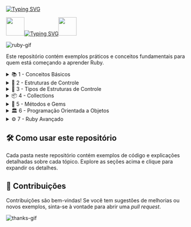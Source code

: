 [![Typing SVG](https://readme-typing-svg.herokuapp.com?font=Oswald&weight=500&size=30&pause=1000&color=C00F0F&width=435&lines=Seja+Bem+Vindo;Bora+Aprender+Ruby)](https://git.io/typing-svg)

<img align="margin-rigth: 100px;" src="https://static.wikia.nocookie.net/tibia/images/a/a9/Giant_Ruby.gif/revision/latest?cb=20181107134532&path-prefix=en&format=original" width="50" height="50">[![Typing SVG](https://readme-typing-svg.herokuapp.com?font=Oswald&weight=500&size=30&pause=1000&color=C00F0F&center=true&vCenter=true&width=435&lines=Aprendendo+Ruby+)](https://git.io/typing-svg)<img align="margin-left: 100px;" src="https://static.wikia.nocookie.net/tibia/images/a/a9/Giant_Ruby.gif/revision/latest?cb=20181107134532&path-prefix=en&format=original" width="50" height="50">

![ruby-gif](https://media1.giphy.com/media/v1.Y2lkPTc5MGI3NjExZTBtM2U4eXUyN2tpbWpoYmpzdWVyZWc1ZTE1YWlhbmRqMzY2ZWFkbiZlcD12MV9pbnRlcm5hbF9naWZfYnlfaWQmY3Q9Zw/FoVzfcqCDSb7zCynOp/giphy.webp)

Este repositório contém exemplos práticos e conceitos fundamentais para quem está começando a aprender Ruby.

<details>
<summary>📚 1 - Conceitos Básicos</summary>

- 💡 **Tipos de Dados**
  - 🔢 Integer
  - 🤖 Boolean
  - 🔣 Float
  - 🗃️ Array
  - 🔖 Symbol
  - 🗄️ Hash
- ➕ **Operadores**
- 🧱 **Estruturas Básicas**

</details>

<details>
<summary>🔄 2 - Estruturas de Controle</summary>

- ✅ `if` e `else`
- 🚦 `elsif`
- 🚫 `unless`
- 🎛️ `case`
- 🔁 Estruturas de Controle Aninhadas

</details>

<details>
<summary>🔄 3 - Tipos de Estruturas de Controle</summary>

- ➿ `for`
- 🔁 `while`
- ⏳ `until`
- 🔂 `loop`
- ⏲️ `times`

</details>

<details>
<summary>📦 4 - Collections</summary>

- 📚 Arrays
- 📁 Hashes
- 🔄 Iterações com Collections

</details>

<details>
<summary>🔧 5 - Métodos e Gems</summary>

- 🛠️ Definindo Métodos
- 💎 Utilizando Gems
- ❓ Métodos Predicados

</details>

<details>
<summary>🏛️ 6 - Programação Orientada a Objetos</summary>

- 🏗️ Classes e Objetos
- 🧬 Herança
- 🧩 Polimorfismo
- 🕵️ Escopo de Variáveis
- 🛡️ Modificadores de Acesso

</details>

<details>
<summary>⚙️ 7 - Ruby Avançado</summary>

- 🧠 Métodos Dinâmicos
- 🧬 Metaprogramação
- 🗃️ Manipulação de Arquivos

</details>

## 🛠️ Como usar este repositório

Cada pasta neste repositório contém exemplos de código e explicações detalhadas sobre cada tópico. Explore as seções acima e clique para expandir os detalhes.

## 🤝 Contribuições

Contribuições são bem-vindas! Se você tem sugestões de melhorias ou novos exemplos, sinta-se à vontade para abrir uma *pull request*.

![thanks-gif](https://media3.giphy.com/media/v1.Y2lkPTc5MGI3NjExaDhyMTR4ZnB6NHd4MjYzaTI4d2o3a2pua2c3OW5sc3NudWp4aGdweSZlcD12MV9pbnRlcm5hbF9naWZfYnlfaWQmY3Q9Zw/MT5UUV1d4CXE2A37Dg/giphy.webp)
